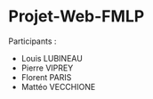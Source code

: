 # Projet-Web-FMLP

Participants : 
- Louis LUBINEAU
- Pierre VIPREY
- Florent PARIS
- Mattéo VECCHIONE
